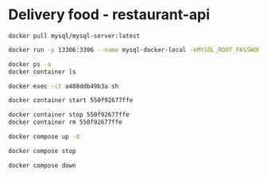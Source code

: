 # Delivery food - restaurant-api

```
docker pull mysql/mysql-server:latest
```

```bash
docker run -p 13306:3306 --name mysql-docker-local -eMYSQL_ROOT_PASSWORD=Password -d mysql:latest
```

```bash
docker ps -a
docker container ls
```

```bash
docker exec -it a488ddb49b3a sh
```

[//]: # (mysql --host=127.0.0.1 --port=13306 -u root -p)

```bash
docker container start 550f92677ffe 
```

```bash
docker container stop 550f92677ffe
docker container rm 550f92677ffe
```

```bash
docker compose up -d
```

```bash
docker compose stop
```

```bash
docker compose down
```
